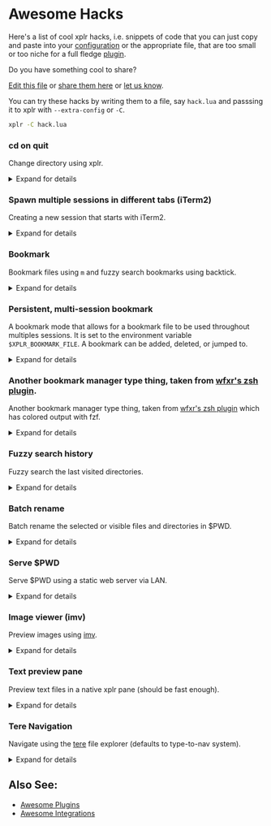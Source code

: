# Awesome Hacks

Here's a list of cool xplr hacks, i.e. snippets of code that you can just copy
and paste into your [configuration][1] or the appropriate file, that are
too small or too niche for a full fledge [plugin][2].

Do you have something cool to share?

[Edit this file][3] or [share them here][4] or [let us know][5].

You can try these hacks by writing them to a file, say `hack.lua` and passsing
it to xplr with `--extra-config` or `-C`.

```bash
xplr -C hack.lua
```

### cd on quit

Change directory using xplr.

<details>
<summary>Expand for details</summary>

- Author: [@sayanarijit][8]
- Tested on: Linux

NOTE: This is a shell hack, rather than Lua config hack. Add this in
`.bashrc` or `.profile` file in your home directory.

With this alias set, you can navigate directories using xplr by entering
xcd command, and when you quit by pressing enter, you will enter the
directory.

You can of course, quit with plain Quit (i.e. by pressing q) to
gracefully cancel "cd on quit".

```bash
alias xcd='cd "$(xplr --print-pwd-as-result)"'
```

</details>

### Spawn multiple sessions in different tabs (iTerm2)

Creating a new session that starts with iTerm2.

<details>
<summary>Expand for details</summary>

- Author: [@lmburns][9]
- Requires: iTerm2
- Tested on: MacOS

```lua
xplr.config.modes.builtin.default.key_bindings.on_key["ctrl-n"] = {
  help = "new session",
  messages = {
    { BashExecSilently = [[
        osascript <<EOF
        tell application "iTerm2"
          tell current window
            create tab with default profile
            tell current session to write text "xplr"
          end tell
        end tell
      ]]
    },
  },
}
```

</details>

### Bookmark

Bookmark files using `m` and fuzzy search bookmarks using backtick.

<details>
<summary>Expand for details</summary>

[![xplr-bookmark.gif][7]][6]

- Author: [@sayanarijit][8]
- Requires: fzf
- Tested on: Linux

```lua
xplr.config.modes.builtin.default.key_bindings.on_key.m = {
  help = "bookmark",
  messages = {
    {
      BashExecSilently0 = [===[
        PTH="${XPLR_FOCUS_PATH:?}"
        PTH_ESC=$(printf %q "$PTH")
        if echo "${PTH:?}" >> "${XPLR_SESSION_PATH:?}/bookmarks"; then
          "$XPLR" -m 'LogSuccess: %q' "$PTH_ESC added to bookmarks"
        else
          "$XPLR" -m 'LogError: %q' "Failed to bookmark $PTH_ESC"
        fi
      ]===],
    },
  },
}

xplr.config.modes.builtin.default.key_bindings.on_key["`"] = {
  help = "go to bookmark",
  messages = {
    {
      BashExec0 = [===[
        PTH=$(cat "${XPLR_SESSION_PATH:?}/bookmarks" | fzf --no-sort)
        PTH_ESC=$(printf %q "$PTH")
        if [ "$PTH" ]; then
          "$XPLR" -m 'FocusPath: %q' "$PTH"
        fi
      ]===],
    },
  },
}
```

</details>

### Persistent, multi-session bookmark

A bookmark mode that allows for a bookmark file to be used throughout multiples
sessions. It is set to the environment variable `$XPLR_BOOKMARK_FILE`. A
bookmark can be added, deleted, or jumped to.

<details>
<summary>Expand for details</summary>

- Author: [@lmburns][9]
- Requires: fzf, sd
- Tested on: MacOS

```lua
-- With `export XPLR_BOOKMARK_FILE="$HOME/bookmarks"`
-- Bookmark: mode binding
xplr.config.modes.builtin.default.key_bindings.on_key["b"] = {
  help = "bookmark mode",
  messages = {
    { SwitchModeCustom = "bookmark" },
  },
}
xplr.config.modes.custom.bookmark = {
  name = "bookmark",
  key_bindings = {
    on_key = {
      m = {
        help = "bookmark dir",
        messages = {
          {
            BashExecSilently0 = [[
              PTH="${XPLR_FOCUS_PATH:?}"
              if [ -d "${PTH}" ]; then
                PTH="${PTH}"
              elif [ -f "${PTH}" ]; then
                PTH=$(dirname "${PTH}")
              fi
              PTH_ESC=$(printf %q "$PTH")
              if echo "${PTH:?}" >> "${XPLR_BOOKMARK_FILE:?}"; then
                "$XPLR" -m 'LogSuccess: %q' "$PTH_ESC added to bookmarks"
              else
                "$XPLR" -m 'LogError: %q' "Failed to bookmark $PTH_ESC"
              fi
            ]],
          },
          "PopMode",
        },
      },
      g = {
        help = "go to bookmark",
        messages = {
          {
            BashExec0 = [===[
              PTH=$(cat "${XPLR_BOOKMARK_FILE:?}" | fzf --no-sort)
              if [ "$PTH" ]; then
                "$XPLR" -m 'FocusPath: %q' "$PTH"
              fi
            ]===],
          },
          "PopMode",
        },
      },
      d = {
        help = "delete bookmark",
        messages = {
          {
            BashExec0 = [[
              PTH=$(cat "${XPLR_BOOKMARK_FILE:?}" | fzf --no-sort)
              sd "$PTH\n" "" "${XPLR_BOOKMARK_FILE:?}"
            ]],
          },
          "PopMode",
        },
      },
      esc = {
        help = "cancel",
        messages = {
          "PopMode",
        },
      },
    },
  },
}

```

</details>

### Another bookmark manager type thing, taken from [wfxr's zsh plugin][13].

Another bookmark manager type thing, taken from [wfxr's zsh plugin][13] which has colored output with fzf.

<details>
<summary>Expand for details</summary>

- Author: [@lmburns][9]
- Requires: fzf, exa
- Tested on: MacOS

```lua
xplr.config.modes.builtin.go_to.key_bindings.on_key.b = {
  help = "bookmark jump",
  messages = {
    "PopMode",
    { BashExec0 = [===[
        field='\(\S\+\s*\)'
        esc=$(printf '\033')
        N="${esc}[0m"
        R="${esc}[31m"
        G="${esc}[32m"
        Y="${esc}[33m"
        B="${esc}[34m"
        pattern="s#^${field}${field}${field}${field}#$Y\1$R\2$N\3$B\4$N#"
        PTH=$(sed 's#: # -> #' "$PATHMARKS_FILE"| nl| column -t \
        | gsed "${pattern}" \
        | fzf --ansi \
            --height '40%' \
            --preview="echo {}|sed 's#.*->  ##'| xargs exa --color=always" \
            --preview-window="right:50%" \
        | sed 's#.*->  ##')
        if [ "$PTH" ]; then
          "$XPLR" -m 'ChangeDirectory: %q' "$PTH"
        fi
      ]===]
    },
  }
}
```

</details>

### Fuzzy search history

Fuzzy search the last visited directories.

<details>
<summary>Expand for details</summary>

- Author: [@sayanarijit][8]
- Requires: fzf
- Tested on: Linux

```lua
xplr.config.modes.builtin.go_to.key_bindings.on_key.h = {
  help = "history",
  messages = {
    "PopMode",
    {
      BashExec0 = [===[
        PTH=$(cat "${XPLR_PIPE_HISTORY_OUT:?}" | sort -z -u | fzf --read0)
        if [ "$PTH" ]; then
          "$XPLR" -m 'ChangeDirectory: %q' "$PTH"
        fi
      ]===],
    },
  },
}
```

</details>

### Batch rename

Batch rename the selected or visible files and directories in $PWD.

<details>
<summary>Expand for details</summary>

[![xplr-rename.gif][11]][10]

- Author: [@sayanarijit][8]
- Requires: [pipe-rename][12]
- Tested on: Linux

```lua
xplr.config.modes.builtin.default.key_bindings.on_key.R = {
  help = "batch rename",
  messages = {
    {
      BashExec = [===[
       SELECTION=$(cat "${XPLR_PIPE_SELECTION_OUT:?}")
       NODES=${SELECTION:-$(cat "${XPLR_PIPE_DIRECTORY_NODES_OUT:?}")}
       if [ "$NODES" ]; then
         echo -e "$NODES" | renamer
         "$XPLR" -m ExplorePwdAsync
       fi
     ]===],
    },
  },
}
```

</details>

### Serve $PWD

Serve $PWD using a static web server via LAN.

<details>
<summary>Expand for details</summary>

- Author: [@sayanarijit][8]
- Requires: [sfz][14], fzf
- Tested on: Linux

```lua
xplr.config.modes.builtin.default.key_bindings.on_key.S = {
  help = "serve $PWD",
  messages = {
    {
      BashExec0 = [===[
        IP=$(ip addr | grep -w inet | cut -d/ -f1 | grep -Eo '[0-9]{1,3}\.[0-9]{      1,3}\.[0-9]{1,3}\.[0-9]{1,3}' | fzf --prompt 'Select IP > ')
        echo "IP: ${IP:?}"
        read -p "Port (default 5000): " PORT
        echo
        sfz --all --cors --no-ignore --bind ${IP:?} --port ${PORT:-5000} . &
        sleep 1 && read -p '[press enter to exit]'
        kill -9 %1
      ]===],
    },
  },
}
```

</details>

### Image viewer (imv)

Preview images using [imv][17].

<details>
<summary>Expand for details</summary>

- Author: [@sayanarijit][8]
- Requires: [imv][17], [xdotool][18]
- Tested on: Linux, FreeBSD 13.1-RELEASE

```lua
xplr.config.modes.builtin.default.key_bindings.on_key.P = {
  help = "preview",
  messages = {
    {
      BashExecSilently0 = [===[
        FIFO_PATH="/tmp/xplr.fifo"

        if [ -e "$FIFO_PATH" ]; then
          "$XPLR" -m StopFifo
          rm -f -- "$FIFO_PATH"
        else
          mkfifo "$FIFO_PATH"
          "$HOME/.local/bin/imv-open.sh" "$FIFO_PATH" "$XPLR_FOCUS_PATH" &
          "$XPLR" -m 'StartFifo: %q' "$FIFO_PATH"
        fi
      ]===],
    },
  },
}
```

$HOME/.local/bin/imv-open.sh

```bash
#!/usr/bin/env bash

FIFO_PATH="$1"
IMAGE="$2"
MAINWINDOW="$(xdotool getactivewindow)"
IMV_PID="$(pgrep imv)"

if [ ! "$IMV_PID" ]; then
  imv "$IMAGE" &
  IMV_PID=$!
fi

sleep 0.5

xdotool windowactivate "$MAINWINDOW"

while read -r path; do
  imv-msg "$IMV_PID" close all
  imv-msg "$IMV_PID" open "$path"
done < "$FIFO_PATH"

imv-msg "$IMV_PID" quit
[ -e "$FIFO_PATH" ] && rm -f -- "$FIFO_PATH"
```

</details>

### Text preview pane

Preview text files in a native xplr pane (should be fast enough).

<details>
<summary>Expand for details</summary>

- Author: [@sayanarijit][8]
- Requires: none
- Tested on: Linux, FreeBSD 13.1-RELEASE

```lua
local function stat(node)
  return node.mime_essence
end

local function read(path, height)
  local p = io.open(path)

  if p == nil then
    return nil
  end

  local i = 0
  local res = ""
  for line in p:lines() do
    if line:match("[^ -~\n\t]") then
      p:close()
      return
    end

    res = res .. line .. "\n"
    if i == height then
      break
    end
    i = i + 1
  end
  p:close()

  return res
end


xplr.config.layouts.builtin.default = {
  Horizontal = {
    config = {
      constraints = {
        { Percentage = 60 },
        { Percentage = 40 },
      },
    },
    splits = {
      "Table",
      {
        CustomContent = {
          title = "preview",
          body = { DynamicParagraph = { render = "custom.preview_pane.render" } },
        },
      },
    },
  },
}

xplr.fn.custom.preview_pane = {}
xplr.fn.custom.preview_pane.render = function(ctx)
  local n = ctx.app.focused_node

  if n and n.canonical then
    n = n.canonical
  end

  if n then
    if n.is_file then
      return read(n.absolute_path, ctx.layout_size.height)
    else
      return stat(n)
    end
  else
    return ""
  end
end
```

</details>

### Tere Navigation

Navigate using the [tere][19] file explorer (defaults to type-to-nav system).

<details>
<summary>Expand for details</summary>

- Author: [@sayanarijit][8]
- Requires: [tere][19]
- Tested on: Linux

```lua
xplr.config.modes.builtin.default.key_bindings.on_key.T = {
  help = "tere nav",
  messages = {
    { BashExec0 = [[xplr -m 'ChangeDirectory: %q' "$(tere)"]] },
  },
}
```

</details>

## Also See:

- [Awesome Plugins][15]
- [Awesome Integrations][16]

[1]: configuration.md
[2]: plugin.md
[3]: https://github.com/sayanarijit/xplr/edit/main/docs/en/src/awesome-hacks.md
[4]: https://github.com/sayanarijit/xplr/discussions/categories/show-and-tell
[5]: community.md
[6]: https://gifyu.com/image/rGSR
[7]: https://s4.gifyu.com/images/xplr-bookmark.gif
[8]: https://github.com/sayanarijit
[9]: https://github.com/lmburns
[10]: https://gifyu.com/image/rGbo
[11]: https://s4.gifyu.com/images/xplr-rename.gif
[12]: https://github.com/marcusbuffett/pipe-rename
[13]: https://github.com/wfxr/formarks
[14]: https://github.com/weihanglo/sfz
[15]: awesome-plugins.md
[16]: awesome-integrations.md
[17]: https://sr.ht/~exec64/imv
[18]: https://www.semicomplete.com/projects/xdotool
[19]: https://github.com/mgunyho/tere
